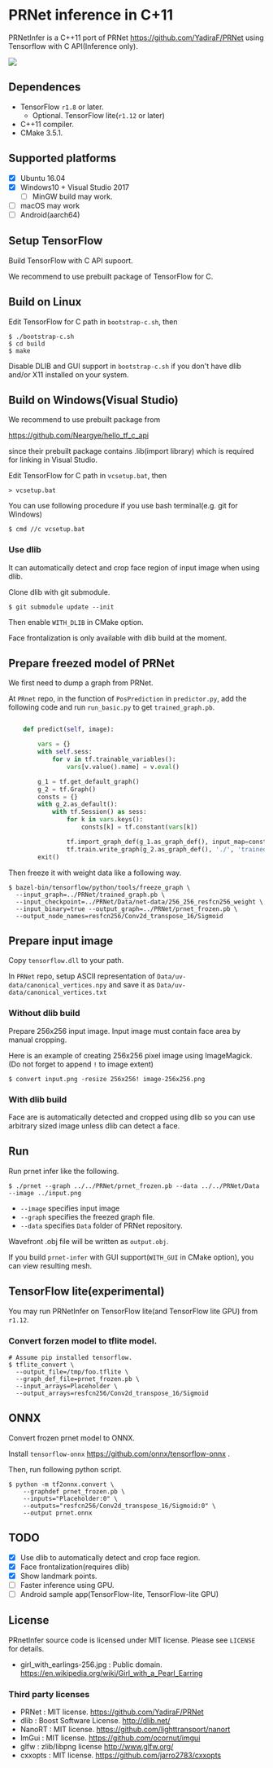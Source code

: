 # PRNet inference in C+11

PRNetInfer is a C++11 port of PRNet https://github.com/YadiraF/PRNet using Tensorflow with C API(Inference only).

![](images/earing-result.jpg)

## Dependences

* TensorFlow `r1.8` or later.
  * Optional. TensorFlow lite(`r1.12` or later)
* C++11 compiler.
* CMake 3.5.1.

## Supported platforms

* [x] Ubuntu 16.04
* [x] Windows10 + Visual Studio 2017
  * [ ] MinGW build may work.
* [ ] macOS may work
* [ ] Android(aarch64)

## Setup TensorFlow

Build TensorFlow with C API supoort.

We recommend to use prebuilt package of TensorFlow for C.

## Build on Linux

Edit TensorFlow for C path in `bootstrap-c.sh`, then

```
$ ./bootstrap-c.sh
$ cd build
$ make
```

Disable DLIB and GUI support in `bootstrap-c.sh` if you don't have dlib and/or X11 installed on your system.

## Build on Windows(Visual Studio)

We recommend to use prebuilt package from

https://github.com/Neargye/hello_tf_c_api

since their prebuilt package contains .lib(import library) which is required for linking in Visual Studio.

Edit TensorFlow for C path in `vcsetup.bat`, then

```
> vcsetup.bat
```

You can use following procedure if you use bash terminal(e.g. git for Windows)

```
$ cmd //c vcsetup.bat
```

### Use dlib

It can automatically detect and crop face region of input image when using dlib.

Clone dlib with git submodule.

```
$ git submodule update --init
```

Then enable `WITH_DLIB` in CMake option.

Face frontalization is only available with dlib build at the moment.


## Prepare freezed model of PRNet

We first need to dump a graph from PRNet.

At `PRnet` repo, in the function of `PosPrediction` in `predictor.py`, add the following code and run `run_basic.py` to get `trained_graph.pb`.

```py

    def predict(self, image):

        vars = {}
        with self.sess:
            for v in tf.trainable_variables():
                vars[v.value().name] = v.eval()

        g_1 = tf.get_default_graph()
        g_2 = tf.Graph()
        consts = {}
        with g_2.as_default():
            with tf.Session() as sess:
                for k in vars.keys():
                    consts[k] = tf.constant(vars[k])

                tf.import_graph_def(g_1.as_graph_def(), input_map=consts, name="")
                tf.train.write_graph(g_2.as_graph_def(), './', 'trained_graph.pb', as_text=False)
        exit()
```


Then freeze it with weight data like a following way.

```
$ bazel-bin/tensorflow/python/tools/freeze_graph \
  --input_graph=../PRNet/trained_graph.pb \
  --input_checkpoint=../PRNet/Data/net-data/256_256_resfcn256_weight \
  --input_binary=true --output_graph=../PRNet/prnet_frozen.pb \
  --output_node_names=resfcn256/Conv2d_transpose_16/Sigmoid
```

## Prepare input image

Copy `tensorflow.dll` to your path.

In `PRNet` repo, setup ASCII representation of `Data/uv-data/canonical_vertices.npy` and save it as `Data/uv-data/canonical_vertices.txt`

### Without dlib build

Prepare 256x256 input image. Input image must contain face area by manual cropping.

Here is an example of creating 256x256 pixel image using ImageMagick.
(Do not forget to append `!` to image extent)

```
$ convert input.png -resize 256x256! image-256x256.png
```

### With dlib build

Face are is automatically detected and cropped using dlib so you can use arbitrary sized image unless dlib can detect a face.

## Run

Run prnet infer like the following.

```
$ ./prnet --graph ../../PRNet/prnet_frozen.pb --data ../../PRNet/Data --image ../input.png
```

* `--image` specifies input image
* `--graph` specifies the freezed graph file.
* `--data` specifies `Data` folder of PRNet repository.

Wavefront .obj file will be written as `output.obj`.

If you build `prnet-infer` with GUI support(`WITH_GUI` in CMake option), you can view resulting mesh.


## TensorFlow lite(experimental)

You may run PRNetInfer on TensorFlow lite(and TensorFlow lite GPU) from `r1.12`.

### Convert forzen model to tflite model.

```
# Assume pip installed tensorflow.
$ tflite_convert \
  --output_file=/tmp/foo.tflite \
  --graph_def_file=prnet_frozen.pb \
  --input_arrays=Placeholder \
  --output_arrays=resfcn256/Conv2d_transpose_16/Sigmoid
```

## ONNX

Convert frozen prnet model to ONNX.

Install `tensorflow-onnx` https://github.com/onnx/tensorflow-onnx .

Then, run following python script.

```
$ python -m tf2onnx.convert \
    --graphdef prnet_frozen.pb \
    --inputs="Placeholder:0" \
    --outputs="resfcn256/Conv2d_transpose_16/Sigmoid:0" \
    --output prnet.onnx
```

## TODO

* [x] Use dlib to automatically detect and crop face region.
* [x] Face frontalization(requires dlib)
* [x] Show landmark points.
* [ ] Faster inference using GPU.
* [ ] Android sample app(TensorFlow-lite, TensorFlow-lite GPU)

## License

PRnetInfer source code is licensed under MIT license. Please see `LICENSE` for details.

* girl_with_earlings-256.jpg : Public domain. https://en.wikipedia.org/wiki/Girl_with_a_Pearl_Earring

### Third party licenses

* PRNet : MIT license. https://github.com/YadiraF/PRNet
* dlib : Boost Software License. http://dlib.net/
* NanoRT : MIT license. https://github.com/lighttransport/nanort
* ImGui : MIT license. https://github.com/ocornut/imgui
* glfw : zlib/libpng license http://www.glfw.org/
* cxxopts : MIT license. https://github.com/jarro2783/cxxopts

